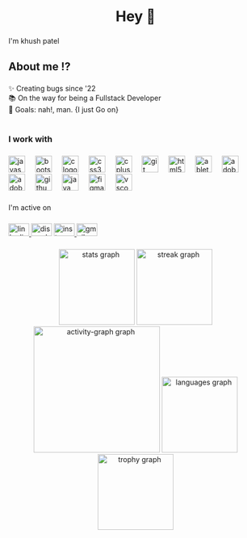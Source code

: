 <h1 align="center">Hey 👋</h1>

###

<p align="left">I'm khush patel</p>

###

<h2 align="left">About me !?</h2>

###

<p align="left">✨ Creating bugs since '22 <br>📚 On the way for being a Fullstack Developer<br>🎯 Goals: nah!, man. {I just Go on}</p>

###

<h1 align="left"></h1>

###

<h3 align="left">I work with</h3>

###

<div align="left">
  <img src="https://cdn.jsdelivr.net/gh/devicons/devicon/icons/javascript/javascript-original.svg" height="33" alt="javascript logo"  />
  <img width="12" />
  <img src="https://cdn.jsdelivr.net/gh/devicons/devicon/icons/bootstrap/bootstrap-original.svg" height="33" alt="bootstrap logo"  />
  <img width="12" />
  <img src="https://cdn.jsdelivr.net/gh/devicons/devicon/icons/c/c-original.svg" height="33" alt="c logo"  />
  <img width="12" />
  <img src="https://cdn.jsdelivr.net/gh/devicons/devicon/icons/css3/css3-original.svg" height="33" alt="css3 logo"  />
  <img width="12" />
  <img src="https://cdn.jsdelivr.net/gh/devicons/devicon/icons/cplusplus/cplusplus-original.svg" height="33" alt="cplusplus logo"  />
  <img width="12" />
  <img src="https://cdn.jsdelivr.net/gh/devicons/devicon/icons/git/git-original.svg" height="33" alt="git logo"  />
  <img width="12" />
  <img src="https://cdn.jsdelivr.net/gh/devicons/devicon/icons/html5/html5-original.svg" height="33" alt="html5 logo"  />
  <img width="12" />
  <img src="https://img.shields.io/badge/Ableton Live-000000?logo=abletonlive&logoColor=white&style=for-the-badge" height="33" alt="abletonlive logo"  />
  <img width="12" />
  <img src="https://skillicons.dev/icons?i=pr" height="33" alt="adobepremierepro logo"  />
  <img width="12" />
  <img src="https://skillicons.dev/icons?i=ps" height="33" alt="adobephotoshop logo"  />
  <img width="12" />
  <img src="https://skillicons.dev/icons?i=github" height="33" alt="github logo"  />
  <img width="12" />
  <img src="https://cdn.jsdelivr.net/gh/devicons/devicon/icons/java/java-original-wordmark.svg" height="33" alt="java logo"  />
  <img width="12" />
  <img src="https://cdn.jsdelivr.net/gh/devicons/devicon/icons/figma/figma-original.svg" height="33" alt="figma logo"  />
  <img width="12" />
  <img src="https://cdn.jsdelivr.net/gh/devicons/devicon/icons/vscode/vscode-original.svg" height="33" alt="vscode logo"  />
</div>

###

<p align="left">I'm active on</p>

###

<div align="left">
  <a href="https://https://www.linkedin.com/in/khushpatel00/" target="_blank">
    <img src="https://raw.githubusercontent.com/maurodesouza/profile-readme-generator/master/src/assets/icons/social/linkedin/default.svg" width="41" height="25" alt="linkedin logo"  />
  </a>
  <img src="https://raw.githubusercontent.com/maurodesouza/profile-readme-generator/master/src/assets/icons/social/discord/default.svg" width="41" height="25" alt="discord logo"  />
  <a href="https://www.instagram.com/khush_x64.exe/" target="_blank">
    <img src="https://raw.githubusercontent.com/maurodesouza/profile-readme-generator/master/src/assets/icons/social/instagram/default.svg" width="41" height="25" alt="instagram logo"  />
  </a>
  <img src="https://raw.githubusercontent.com/maurodesouza/profile-readme-generator/master/src/assets/icons/social/gmail/default.svg" width="41" height="25" alt="gmail logo"  />
</div>

###

<div align="center">
  <img src="https://github-readme-stats.vercel.app/api?username=khushpatel00&hide_title=false&hide_rank=false&show_icons=true&include_all_commits=true&count_private=true&disable_animations=false&theme=dracula&locale=en&hide_border=true&order=1" height="150" alt="stats graph"  />
  <img src="https://streak-stats.demolab.com?user=khushpatel00&locale=en&mode=daily&theme=dracula&hide_border=true&border_radius=5&order=3" height="150" alt="streak graph"  />
  <img src="https://github-readme-activity-graph.vercel.app/graph?username=khushpatel00&radius=16&theme=react&area=true&order=5&hide_border=true&hide_title=false" height="250" alt="activity-graph graph"  />
  <img src="https://github-readme-stats.vercel.app/api/top-langs?username=khushpatel00&locale=en&hide_title=false&layout=compact&card_width=320&langs_count=5&theme=dracula&hide_border=true&order=2" height="150" alt="languages graph"  />
  <img src="https://github-profile-trophy.vercel.app?username=khushpatel00&theme=dark_dimmed&column=2&row=1&margin-w=5&margin-h=9&no-bg=false&no-frame=true&order=4" height="150" alt="trophy graph"  />
</div>

###
